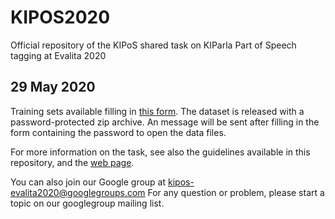 # KIPOS2020 #

Official repository of the KIPoS shared task on KIParla Part of Speech tagging at Evalita 2020

## 29 May 2020 ##
Training sets available filling in [this form](https://docs.google.com/forms/d/e/1FAIpQLSdNHWAWCAGyJCSA10dVcPjxl2cf5XCV2ZlfaZF0XHc5pPQsVg/viewform). The dataset is released with a password-protected zip archive. 
An message will be sent after filling in the form containing the password to open the data files.

For more information on the task, see also the guidelines available in this repository, and the 
[web page](http://www.di.unito.it/~tutreeb/kipos-evalita2020/index.html). 

You can also join our Google group at [kipos-evalita2020@googlegroups.com](https://groups.google.com/forum/#!forum/kipos-evalita2020)
For any question or problem, please start a topic on our googlegroup mailing list.
